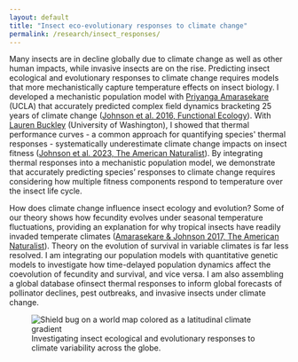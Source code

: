 ```yaml
---
layout: default
title: "Insect eco-evolutionary responses to climate change"
permalink: /research/insect_responses/
---
```


<div class="content-left">
  <p>Many insects are in decline globally due to climate change as well as other human impacts, while invasive insects are on the rise. Predicting insect ecological and evolutionary responses to climate change requires models that more mechanistically capture temperature effects on insect biology. I developed a mechanistic population model with <a href="https://www.gf.org/fellows/priyanga-amarasekare/" target="_blank" rel="noopener">Priyanga Amarasekare</a> (UCLA) that accurately predicted complex field dynamics bracketing 25 years of climate change (<a href="https://chrisajohnson.github.io/publications/" target="_blank" rel="noopener">Johnson et al. 2016, Functional Ecology</a>). With <a href="https://huckleylab.github.io/" target="_blank" rel="noopener">Lauren Buckley</a> (University of Washington), I showed that thermal performance curves - a common approach for quantifying species' thermal responses - systematically underestimate climate change impacts on insect fitness (<a href="https://chrisajohnson.github.io/publications/" target="_blank" rel="noopener">Johnson et al. 2023, The American Naturalist</a>). By integrating thermal responses into a mechanistic population model, we demonstrate that accurately predicting species’ responses to climate change requires considering how multiple fitness components respond to temperature over the insect life cycle.

</p>
  <p>How does climate change influence insect ecology and evolution? Some of our theory shows how fecundity evolves under seasonal temperature fluctuations, providing an explanation for why tropical insects have readily invaded temperate climates (<a href="https://chrisajohnson.github.io/publications/" target="_blank" rel="noopener">Amarasekare & Johnson 2017, The American Naturalist</a>). Theory on the evolution of survival in variable climates is far less resolved. I am integrating our population models with quantitative genetic models to investigate how time-delayed population dynamics affect the coevolution of fecundity and survival, and vice versa. I am also assembling a global database ofinsect thermal responses to inform global forecasts of pollinator declines, pest outbreaks, and invasive insects under climate change.
</p>
</div>

<div class="content-right">
  <figure>
    <img src="{{ '/images/Bug_globe.png' | relative_url }}" alt="Shield bug on a world map colored as a latitudinal climate gradient" >
    <figcaption>Investigating insect ecological and evolutionary responses to climate variability across the globe.</figcaption>
  </figure>
</div>
